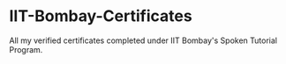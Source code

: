 # IIT-Bombay-Certificates
All my verified certificates completed under IIT Bombay's Spoken Tutorial Program.
